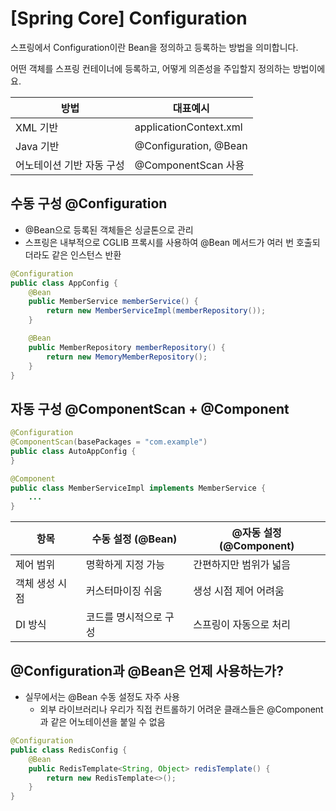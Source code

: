 # [Spring Core] Configuration

스프링에서 Configuration이란 Bean을 정의하고 등록하는 방법을 의미합니다.

어떤 객체를 스프링 컨테이너에 등록하고, 어떻게 의존성을 주입할지 정의하는 방법이에요.

| 방법 | 대표예시 |
| --- | --- |
| XML 기반 | applicationContext.xml |
| Java 기반 | @Configuration, @Bean |
| 어노테이션 기반 자동 구성 | @ComponentScan 사용 |

## 수동 구성 @Configuration

- @Bean으로 등록된 객체들은 싱글톤으로 관리
- 스프링은 내부적으로 CGLIB 프록시를 사용하여 @Bean 메서드가 여러 번 호출되더라도 같은 인스턴스 반환

```java
@Configuration
public class AppConfig {
    @Bean
    public MemberService memberService() {
        return new MemberServiceImpl(memberRepository());
    }

    @Bean
    public MemberRepository memberRepository() {
        return new MemoryMemberRepository();
    }
}
```

## 자동 구성 @ComponentScan + @Component

```java
@Configuration
@ComponentScan(basePackages = "com.example")
public class AutoAppConfig {
}
```

```java
@Component
public class MemberServiceImpl implements MemberService {
    ...
}
```

| 항목 | 수동 설정 (@Bean) | @자동 설정 (@Component) |
| --- | --- | --- |
| 제어 범위 | 명확하게 지정 가능 | 간편하지만 범위가 넓음 |
| 객체 생성 시점 | 커스터마이징 쉬움 | 생성 시점 제어 어려움 |
| DI 방식 | 코드를 명시적으로 구성 | 스프링이 자동으로 처리 |

## @Configuration과 @Bean은 언제 사용하는가?

- 실무에서는 @Bean 수동 설정도 자주 사용
    - 외부 라이브러리나 우리가 직접 컨트롤하기 어려운 클래스들은 @Component과 같은 어노테이션을 붙일 수 없음

```java
@Configuration
public class RedisConfig {
    @Bean
    public RedisTemplate<String, Object> redisTemplate() {
        return new RedisTemplate<>();
    }
}
```